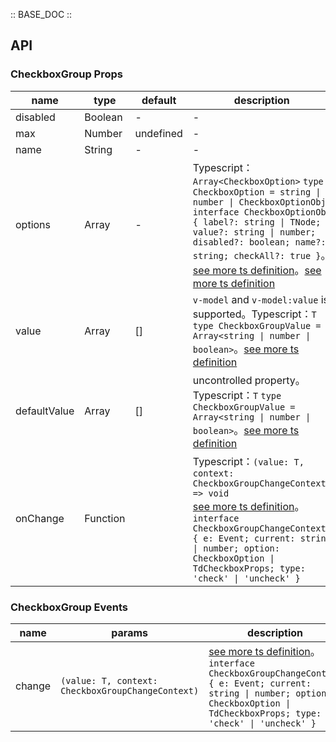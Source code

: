 :: BASE_DOC ::

## API

### CheckboxGroup Props

name | type | default | description | required
-- | -- | -- | -- | --
disabled | Boolean | - | \- | N
max | Number | undefined | \- | N
name | String | - | \- | N
options | Array | - | Typescript：`Array<CheckboxOption>` `type CheckboxOption = string \| number \| CheckboxOptionObj` `interface CheckboxOptionObj { label?: string \| TNode; value?: string \| number; disabled?: boolean; name?: string; checkAll?: true }`。[see more ts definition](https://github.com/Tencent/tdesign-mobile-vue/blob/develop/src/common.ts)。[see more ts definition](https://github.com/Tencent/tdesign-mobile-vue/tree/develop/src/checkbox/type.ts) | N
value | Array | [] | `v-model` and `v-model:value` is supported。Typescript：`T` `type CheckboxGroupValue = Array<string \| number \| boolean>`。[see more ts definition](https://github.com/Tencent/tdesign-mobile-vue/tree/develop/src/checkbox/type.ts) | N
defaultValue | Array | [] | uncontrolled property。Typescript：`T` `type CheckboxGroupValue = Array<string \| number \| boolean>`。[see more ts definition](https://github.com/Tencent/tdesign-mobile-vue/tree/develop/src/checkbox/type.ts) | N
onChange | Function |  | Typescript：`(value: T, context: CheckboxGroupChangeContext) => void`<br/>[see more ts definition](https://github.com/Tencent/tdesign-mobile-vue/tree/develop/src/checkbox/type.ts)。<br/>`interface CheckboxGroupChangeContext { e: Event; current: string \| number; option: CheckboxOption \| TdCheckboxProps; type: 'check' \| 'uncheck' }`<br/> | N

### CheckboxGroup Events

name | params | description
-- | -- | --
change | `(value: T, context: CheckboxGroupChangeContext)` | [see more ts definition](https://github.com/Tencent/tdesign-mobile-vue/tree/develop/src/checkbox/type.ts)。<br/>`interface CheckboxGroupChangeContext { e: Event; current: string \| number; option: CheckboxOption \| TdCheckboxProps; type: 'check' \| 'uncheck' }`<br/>
